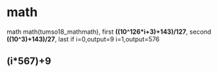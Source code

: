 # math
math math(tumso18_mathmath), 
first
**((10^126*i+3)+143)/127**, 
second
**((10^3)+143)/27**, 
last
if i=0,output=9
i=1,output=576
##  (i*567)+9 ##
